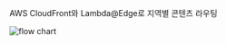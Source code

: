 AWS CloudFront와 Lambda@Edge로 지역별 콘텐츠 라우팅

![flow chart](https://github.com/grit-coding/DevToCodeSnippets/blob/main/tech-tutorials/infrastructure/aws-console/cloudfront-multi-region/images/flow-chart.jpg)
